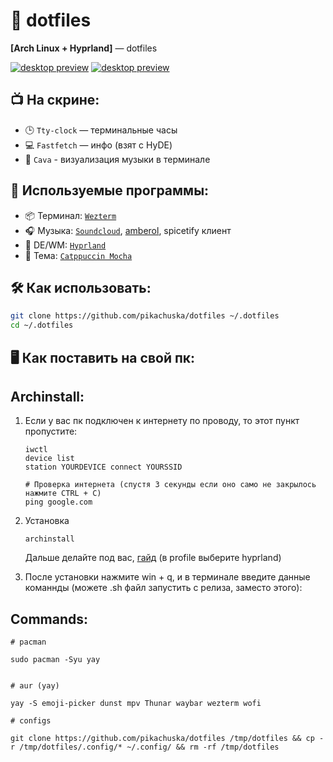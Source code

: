 # 🧠 dotfiles  
**[Arch Linux + Hyprland]** — dotfiles

[![desktop preview](https://github.com/user-attachments/assets/1089956e-8584-41f8-9468-25cb97e8e8ca)](https://youtu.be/6vG04z1UuuY)
[![desktop preview](https://github.com/user-attachments/assets/4bf650a7-11f0-4dc3-9271-27be57949eca)](https://youtu.be/6vG04z1UuuY)





## 📺 На скрине:
- 🕒 `Tty-clock` — терминальные часы
- 💻 `Fastfetch` — инфо (взят с HyDE)
- 🌊 `Cava` - визуализация музыки в терминале

## 🧩 Используемые программы:
- 📦 Терминал: [`Wezterm`](https://wezfurlong.org/wezterm/)
- 🎧 Музыка: [`Soundcloud`](https://aur.archlinux.org/packages/soundcloud-rpc-bin), [amberol](https://flathub.org/apps/io.bassi.Amberol), spicetify клиент
- 🧼 DE/WM: [`Hyprland`](https://github.com/hyprwm/Hyprland)
- 🎨 Тема: [`Catppuccin Mocha`](https://catppuccin.com/)

## 🛠️ Как использовать:
```bash
git clone https://github.com/pikachuska/dotfiles ~/.dotfiles
cd ~/.dotfiles
```



## 🖥️ Как поставить на свой пк:


## Archinstall:

1. Если у вас пк подключен к интернету по проводу, то этот пункт пропустите:
   ```
   iwctl
   device list
   station YOURDEVICE connect YOURSSID

   # Проверка интернета (спустя 3 секунды если оно само не закрылось нажмите CTRL + C)
   ping google.com
   ```
   
2. Установка
   ```
   archinstall
   ```
   Дальше делайте под вас, [гайд](https://youtu.be/x2euFpcv7hw?si=QheQG1ymVKtUUnc4&t=441) (в profile выберите hyprland)

3. После установки нажмите win + q, и в терминале введите данные команнды (можете .sh файл запустить с релиза, заместо этого):


## Commands:

```
# pacman

sudo pacman -Syu yay


# aur (yay)

yay -S emoji-picker dunst mpv Thunar waybar wezterm wofi

# configs

git clone https://github.com/pikachuska/dotfiles /tmp/dotfiles && cp -r /tmp/dotfiles/.config/* ~/.config/ && rm -rf /tmp/dotfiles



```
